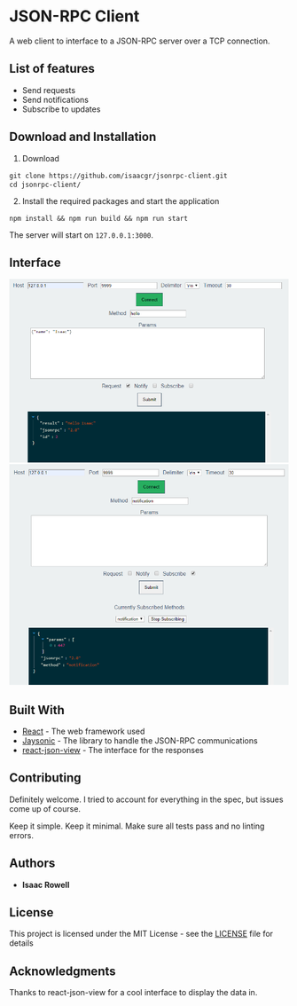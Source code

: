 # JSON-RPC Client

A web client to interface to a JSON-RPC server over a TCP connection.

## List of features

- Send requests
- Send notifications
- Subscribe to updates

## Download and Installation

1. Download

```
git clone https://github.com/isaacgr/jsonrpc-client.git
cd jsonrpc-client/
```

2. Install the required packages and start the application

```
npm install && npm run build && npm run start
```

The server will start on `127.0.0.1:3000`.

## Interface

![Image of request](./images/request.png)
![Image of notification](./images/notification.png)

## Built With

- [React](https://reactjs.org/) - The web framework used
- [Jaysonic](https://github.com/isaacgr/jaysonic.git) - The library to handle the JSON-RPC communications
- [react-json-view](https://github.com/mac-s-g/react-json-view) - The interface for the responses

## Contributing

Definitely welcome. I tried to account for everything in the spec, but issues come up of course.

Keep it simple. Keep it minimal. Make sure all tests pass and no linting errors.

## Authors

- **Isaac Rowell**

## License

This project is licensed under the MIT License - see the [LICENSE](LICENSE) file for details

## Acknowledgments

Thanks to react-json-view for a cool interface to display the data in.
